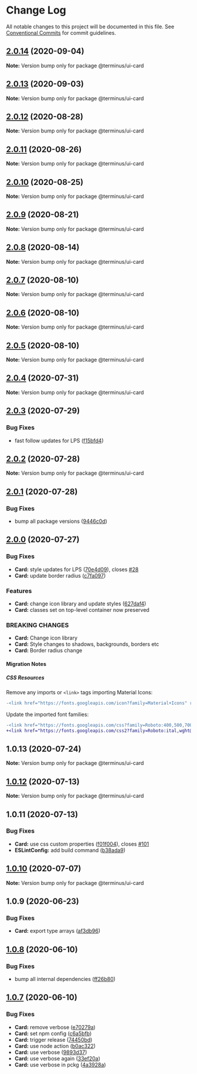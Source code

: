 # Change Log

All notable changes to this project will be documented in this file.
See [Conventional Commits](https://conventionalcommits.org) for commit guidelines.

## [2.0.14](https://github.com/GetTerminus/terminus-oss/compare/@terminus/ui-card@2.0.13...@terminus/ui-card@2.0.14) (2020-09-04)

**Note:** Version bump only for package @terminus/ui-card





## [2.0.13](https://github.com/GetTerminus/terminus-oss/compare/@terminus/ui-card@2.0.12...@terminus/ui-card@2.0.13) (2020-09-03)

**Note:** Version bump only for package @terminus/ui-card





## [2.0.12](https://github.com/GetTerminus/terminus-oss/compare/@terminus/ui-card@2.0.11...@terminus/ui-card@2.0.12) (2020-08-28)

**Note:** Version bump only for package @terminus/ui-card





## [2.0.11](https://github.com/GetTerminus/terminus-oss/compare/@terminus/ui-card@2.0.10...@terminus/ui-card@2.0.11) (2020-08-26)

**Note:** Version bump only for package @terminus/ui-card





## [2.0.10](https://github.com/GetTerminus/terminus-oss/compare/@terminus/ui-card@2.0.9...@terminus/ui-card@2.0.10) (2020-08-25)

**Note:** Version bump only for package @terminus/ui-card





## [2.0.9](https://github.com/GetTerminus/terminus-oss/compare/@terminus/ui-card@2.0.8...@terminus/ui-card@2.0.9) (2020-08-21)

**Note:** Version bump only for package @terminus/ui-card





## [2.0.8](https://github.com/GetTerminus/terminus-oss/compare/@terminus/ui-card@2.0.7...@terminus/ui-card@2.0.8) (2020-08-14)

**Note:** Version bump only for package @terminus/ui-card





## [2.0.7](https://github.com/GetTerminus/terminus-oss/compare/@terminus/ui-card@2.0.6...@terminus/ui-card@2.0.7) (2020-08-10)

**Note:** Version bump only for package @terminus/ui-card

## [2.0.6](https://github.com/GetTerminus/terminus-oss/compare/@terminus/ui-card@2.0.5...@terminus/ui-card@2.0.6) (2020-08-10)

**Note:** Version bump only for package @terminus/ui-card

## [2.0.5](https://github.com/GetTerminus/terminus-oss/compare/@terminus/ui-card@2.0.4...@terminus/ui-card@2.0.5) (2020-08-10)

**Note:** Version bump only for package @terminus/ui-card

## [2.0.4](https://github.com/GetTerminus/terminus-oss/compare/@terminus/ui-card@2.0.3...@terminus/ui-card@2.0.4) (2020-07-31)

**Note:** Version bump only for package @terminus/ui-card

## [2.0.3](https://github.com/GetTerminus/terminus-oss/compare/@terminus/ui-card@2.0.2...@terminus/ui-card@2.0.3) (2020-07-29)

### Bug Fixes

* fast follow updates for LPS ([f15bfd4](https://github.com/GetTerminus/terminus-oss/commit/f15bfd4fa088da2fea76e9964c664bad8844e740))

## [2.0.2](https://github.com/GetTerminus/terminus-oss/compare/@terminus/ui-card@2.0.1...@terminus/ui-card@2.0.2) (2020-07-28)

**Note:** Version bump only for package @terminus/ui-card

## [2.0.1](https://github.com/GetTerminus/terminus-oss/compare/@terminus/ui-card@2.0.0...@terminus/ui-card@2.0.1) (2020-07-28)

### Bug Fixes

* bump all package versions ([9446c0d](https://github.com/GetTerminus/terminus-oss/commit/9446c0d5cde3bd693cfba7cabbfd2db443a47b00))

## [2.0.0](https://github.com/GetTerminus/terminus-oss/compare/@terminus/ui-card@1.0.13...@terminus/ui-card@2.0.0) (2020-07-27)

### Bug Fixes

* **Card:** style updates for LPS ([70e4d09](https://github.com/GetTerminus/terminus-oss/commit/70e4d0965e6e67391fa16e0d6005ff0208ccd387)), closes [#28](https://github.com/GetTerminus/terminus-oss/issues/28)
* **Card:** update border radius ([c7fa097](https://github.com/GetTerminus/terminus-oss/commit/c7fa097830861a53f534587b78a076d34db1a2fc))

### Features

* **Card:** change icon library and update styles ([627daf4](https://github.com/GetTerminus/terminus-oss/commit/627daf418c94f04605398981b42c0b945f5a5bdc))
* **Card:** classes set on top-level container now preserved

### BREAKING CHANGES

* **Card:** Change icon library
* **Card:** Style changes to shadows, backgrounds, borders etc
* **Card:** Border radius change

#### Migration Notes

##### CSS Resources

Remove any imports or `<link>` tags importing Material Icons:

```diff
-<link href="https://fonts.googleapis.com/icon?family=Material+Icons" rel="stylesheet">
```

Update the imported font families:

```diff
-<link href="https://fonts.googleapis.com/css?family=Roboto:400,500,700" rel="stylesheet">
+<link href="https://fonts.googleapis.com/css2?family=Roboto:ital,wght@0,400;0,500;0,700;1,400&display=swap" rel="stylesheet">
```

## 1.0.13 (2020-07-24)

**Note:** Version bump only for package @terminus/ui-card

## [1.0.12](https://github.com/GetTerminus/terminus-oss/compare/@terminus/ui-card@1.0.11...@terminus/ui-card@1.0.12) (2020-07-13)

**Note:** Version bump only for package @terminus/ui-card

## 1.0.11 (2020-07-13)

### Bug Fixes

* **Card:** use css custom properties ([f01f004](https://github.com/GetTerminus/terminus-oss/commit/f01f004fe7887f7b1859b79b3a39d736c9196e0c)), closes [#101](https://github.com/GetTerminus/terminus-oss/issues/101)
* **ESLintConfig:** add build command ([b38ada9](https://github.com/GetTerminus/terminus-oss/commit/b38ada91d034ebe18b96f46b603b13b0ccbca5c0))

## [1.0.10](https://github.com/GetTerminus/terminus-oss/compare/@terminus/ui-card@1.0.9...@terminus/ui-card@1.0.10) (2020-07-07)

**Note:** Version bump only for package @terminus/ui-card

## 1.0.9 (2020-06-23)

### Bug Fixes

* **Card:** export type arrays ([af3db96](https://github.com/GetTerminus/terminus-oss/commit/af3db96e08182f7d1044e220e80c26cc41f249cf))

## [1.0.8](https://github.com/GetTerminus/terminus-oss/compare/@terminus/ui-card@1.0.7...@terminus/ui-card@1.0.8) (2020-06-10)

### Bug Fixes

* bump all internal dependencies ([ff26b80](https://github.com/GetTerminus/terminus-oss/commit/ff26b806bb599401f006996be5b567a378e68ef3))

## [1.0.7](https://github.com/GetTerminus/terminus-oss/compare/@terminus/ui-card@1.0.2...@terminus/ui-card@1.0.7) (2020-06-10)

### Bug Fixes

* **Card:** remove verbose ([e70279a](https://github.com/GetTerminus/terminus-oss/commit/e70279a4c8d7ed4766dfb61b2c22912d8645129d))
* **Card:** set npm config ([c6a5bfb](https://github.com/GetTerminus/terminus-oss/commit/c6a5bfbba0dabcd6da54c87d8f628568e8067af0))
* **Card:** trigger release ([74450bd](https://github.com/GetTerminus/terminus-oss/commit/74450bdeb656ef0f2937437f17d69cc9e77d3426))
* **Card:** use node action ([b0ac322](https://github.com/GetTerminus/terminus-oss/commit/b0ac3225df8ac33b9f64437f6688d1f5c5c6ef4e))
* **Card:** use verbose ([9893d37](https://github.com/GetTerminus/terminus-oss/commit/9893d3740598a043038bc396c83a5729b5170988))
* **Card:** use verbose again ([33ef20a](https://github.com/GetTerminus/terminus-oss/commit/33ef20a6e74b3bdbb74f61d0122930dfa35e7953))
* **Card:** use verbose in pckg ([4a3928a](https://github.com/GetTerminus/terminus-oss/commit/4a3928a3a62057559e6a317ee8601b295922c4e2))
